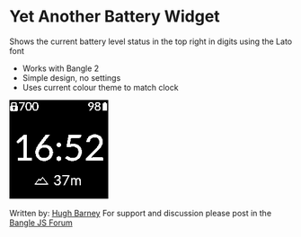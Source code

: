 # Yet Another Battery Widget

Shows the current battery level status in the top right in digits using the Lato font

* Works with Bangle 2
* Simple design, no settings
* Uses current colour theme to match clock

![](screenshot.png)

Written by: [Hugh Barney](https://github.com/hughbarney)  For support and discussion please post in the [Bangle JS Forum](http://forum.espruino.com/microcosms/1424/)
